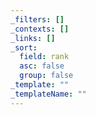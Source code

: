 ```yaml
---
_filters: []
_contexts: []
_links: []
_sort:
  field: rank
  asc: false
  group: false
_template: ""
_templateName: ""
---
```


<!-- 7CCEA604 -->